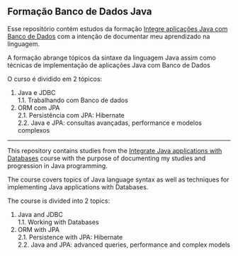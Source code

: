 ## Formação Banco de Dados Java

Esse repositório contém estudos da formação [Integre aplicações Java com Banco de Dados](https://cursos.alura.com.br/formacao-banco-dados-java) com a intenção de documentar meu aprendizado na linguagem.

A formação abrange tópicos da sintaxe da linguagem Java assim como técnicas de implementação de aplicações Java com Banco de Dados

O curso é dividido em 2 tópicos:

1. Java e JDBC<br />
   1.1. Trabalhando com Banco de dados<br />
2. ORM com JPA<br />
   2.1. Persistência com JPA: Hibernate<br />
   2.2. Java e JPA: consultas avançadas, performance e modelos complexos<br />

---

This repository contains studies from the [Integrate Java applications with Databases](https://cursos.alura.com.br/formacao-banco-dados-java) course with the purpose of documenting my studies and progression in Java programming.

The course covers topics of Java language syntax as well as techniques for implementing Java applications with Databases.

The course is divided into 2 topics:

1. Java and JDBC<br />
   1.1. Working with Databases<br />
2. ORM with JPA<br />
   2.1. Persistence with JPA: Hibernate<br />
   2.2. Java and JPA: advanced queries, performance and complex models<br />

